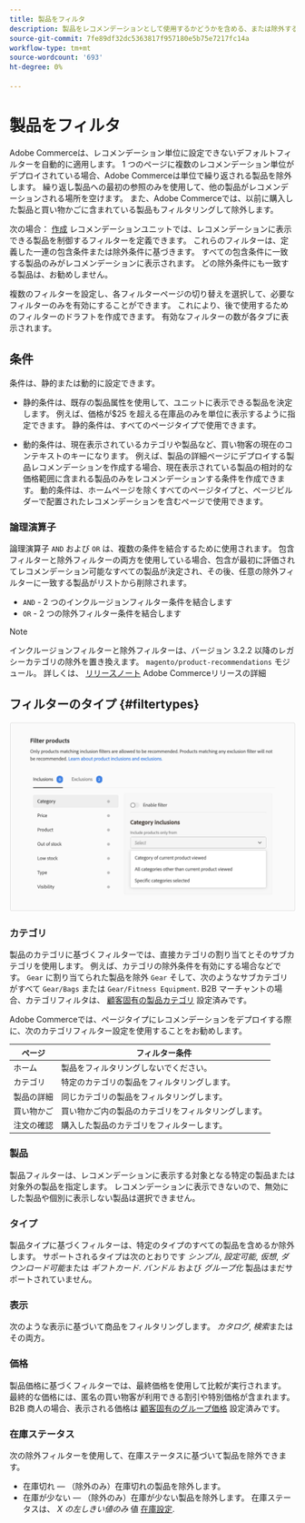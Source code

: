 ```yaml
---
title: 製品をフィルタ
description: 製品をレコメンデーションとして使用するかどうかを含める、または除外する条件を定義します。
source-git-commit: 7fe89df32dc5363817f957180e5b75e7217fc14a
workflow-type: tm+mt
source-wordcount: '693'
ht-degree: 0%

---
```


# 製品をフィルタ

Adobe Commerceは、レコメンデーション単位に設定できないデフォルトフィルターを自動的に適用します。 1 つのページに複数のレコメンデーション単位がデプロイされている場合、Adobe Commerceは単位で繰り返される製品を除外します。 繰り返し製品への最初の参照のみを使用して、他の製品がレコメンデーションされる場所を空けます。 また、Adobe Commerceでは、以前に購入した製品と買い物かごに含まれている製品もフィルタリングして除外します。

次の場合： [作成](create.md) レコメンデーションユニットでは、レコメンデーションに表示できる製品を制御するフィルターを定義できます。 これらのフィルターは、定義した一連の包含条件または除外条件に基づきます。 すべての包含条件に一致する製品のみがレコメンデーションに表示されます。 どの除外条件にも一致する製品は、お勧めしません。

複数のフィルターを設定し、各フィルターページの切り替えを選択して、必要なフィルターのみを有効にすることができます。 これにより、後で使用するためのフィルターのドラフトを作成できます。 有効なフィルターの数が各タブに表示されます。

## 条件

条件は、静的または動的に設定できます。

- 静的条件は、既存の製品属性を使用して、ユニットに表示できる製品を決定します。 例えば、価格が$25 を超える在庫品のみを単位に表示するように指定できます。 静的条件は、すべてのページタイプで使用できます。

- 動的条件は、現在表示されているカテゴリや製品など、買い物客の現在のコンテキストのキーになります。 例えば、製品の詳細ページにデプロイする製品レコメンデーションを作成する場合、現在表示されている製品の相対的な価格範囲に含まれる製品のみをレコメンデーションする条件を作成できます。 動的条件は、ホームページを除くすべてのページタイプと、ページビルダーで配置されたレコメンデーションを含むページで使用できます。

### 論理演算子

論理演算子 `AND` および `OR` は、複数の条件を結合するために使用されます。 包含フィルターと除外フィルターの両方を使用している場合、包含が最初に評価されてレコメンデーション可能なすべての製品が決定され、その後、任意の除外フィルターに一致する製品がリストから削除されます。

- `AND` - 2 つのインクルージョンフィルター条件を結合します
- `OR` - 2 つの除外フィルター条件を結合します

>[!NOTE]
>
> インクルージョンフィルターと除外フィルターは、バージョン 3.2.2 以降のレガシーカテゴリの除外を置き換えます。 `magento/product-recommendations` モジュール。 詳しくは、 [リリースノート](release-notes.md) Adobe Commerceリリースの詳細

## フィルターのタイプ {#filtertypes}

![フィルター](assets/rec-conditions.png)

### カテゴリ

製品のカテゴリに基づくフィルターでは、直接カテゴリの割り当てとそのサブカテゴリを使用します。 例えば、カテゴリの除外条件を有効にする場合などです。 `Gear` に割り当てられた製品を除外 `Gear` そして、次のようなサブカテゴリがすべて `Gear/Bags` または `Gear/Fitness Equipment`. B2B マーチャントの場合、カテゴリフィルタは、 [顧客固有の製品カテゴリ](https://docs.magento.com/user-guide/catalog/category-permissions.html) 設定済みです。

Adobe Commerceでは、ページタイプにレコメンデーションをデプロイする際に、次のカテゴリフィルター設定を使用することをお勧めします。

| ページ | フィルター条件 |
|---|---|
| ホーム | 製品をフィルタリングしないでください。 |
| カテゴリ | 特定のカテゴリの製品をフィルタリングします。 |
| 製品の詳細 | 同じカテゴリの製品をフィルタリングします。 |
| 買い物かご | 買い物かご内の製品のカテゴリをフィルタリングします。 |
| 注文の確認 | 購入した製品のカテゴリをフィルターします。 |

### 製品

製品フィルターは、レコメンデーションに表示する対象となる特定の製品または対象外の製品を指定します。 レコメンデーションに表示できないので、無効にした製品や個別に表示しない製品は選択できません。

### タイプ

製品タイプに基づくフィルターは、特定のタイプのすべての製品を含めるか除外します。 サポートされるタイプは次のとおりです _シンプル_, _設定可能_, _仮想_, _ダウンロード可能_&#x200B;または _ギフトカード_. _バンドル_ および _グループ化_ 製品はまだサポートされていません。

### 表示

次のような表示に基づいて商品をフィルタリングします。 _カタログ_, _検索_&#x200B;またはその両方。

### 価格

製品価格に基づくフィルターでは、最終価格を使用して比較が実行されます。 最終的な価格には、匿名の買い物客が利用できる割引や特別価格が含まれます。 B2B 商人の場合、表示される価格は [顧客固有のグループ価格](https://docs.magento.com/user-guide/catalog/pricing-advanced.html#customer-group-price) 設定済みです。

### 在庫ステータス

次の除外フィルターを使用して、在庫ステータスに基づいて製品を除外できます。

- 在庫切れ — （除外のみ）在庫切れの製品を除外します。
- 在庫が少ない — （除外のみ）在庫が少ない製品を除外します。 在庫ステータスは、 _X の左しきい値のみ_ 値 [在庫設定](https://docs.magento.com/user-guide/configuration/catalog/inventory.html).
